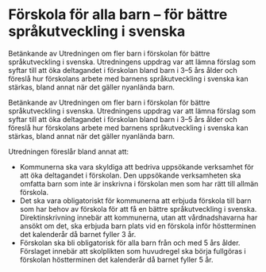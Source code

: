 # Förskola för alla barn – för bättre språkutveckling i svenska

Betänkande av Utredningen om fler barn i förskolan för bättre språkutveckling i svenska. Utredningens uppdrag var att lämna förslag som syftar till att öka deltagandet i förskolan bland barn i 3–5 års ålder och föreslå hur förskolans arbete med barnens språkutveckling i svenska kan stärkas, bland annat när det gäller nyanlända barn.

Betänkande av Utredningen om fler barn i förskolan för bättre språkutveckling i svenska. Utredningens uppdrag var att lämna förslag som syftar till att öka deltagandet i förskolan bland barn i 3–5 års ålder och föreslå hur förskolans arbete med barnens språkutveckling i svenska kan stärkas, bland annat när det gäller nyanlända barn.

Utredningen föreslår bland annat att:

* Kommunerna ska vara skyldiga att bedriva uppsökande verksamhet för att öka deltagandet i förskolan. Den uppsökande verksamheten ska omfatta barn som inte är inskrivna i förskolan men som har rätt till allmän förskola.
* Det ska vara obligatoriskt för kommunerna att erbjuda förskola till barn som har behov av förskola för att få en bättre språkutveckling i svenska. Direktinskrivning innebär att kommunerna, utan att vårdnadshavarna har ansökt om det, ska erbjuda barn plats vid en förskola inför höstterminen det kalenderår då barnet fyller 3 år.
* Förskolan ska bli obligatorisk för alla barn från och med 5 års ålder. Förslaget innebär att skolplikten som huvudregel ska börja fullgöras i förskolan höstterminen det kalenderår då barnet fyller 5 år.
